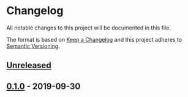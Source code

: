 # Changelog
All notable changes to this project will be documented in this file.

The format is based on [Keep a Changelog](http://keepachangelog.com/en/1.0.0/)
and this project adheres to [Semantic Versioning](http://semver.org/spec/v2.0.0.html).

## [Unreleased]

## [0.1.0] - 2019-09-30

[Unreleased]: https://github.com/conjurinc/expiring_memoize/compare/v0.1.0...HEAD
[0.1.0]: https://github.com/conjurinc/expiring_memoize/compare/v0.1.0
